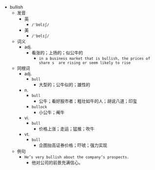 - bullish
  - 发音
    - 英
      - `/'bʊlɪʃ/`
    - 美
      - `/'bʊlɪʃ/`
  - 词义
    - adj.
      - 看涨的；上扬的；似公牛的
        - `in a business market that is bullish, the prices of  share s  are rising or seem likely to rise`
  - 同根词
    - adj.
      - `bull`
        - 大型的；公牛似的；雄性的
    - n.
      - `bull`
        - 公牛；看好股市者；粗壮如牛的人；胡说八道；印玺
      - `bullock`
        - 小公牛；阉牛
    - vi.
      - `bull`
        - 价格上涨；走运；猛推；吹牛
    - vt.
      - `bull`
        - 企图抬高证券价格；吓唬；强力实现
  - 例句
    - `He’s very bullish about the company’s prospects.`
      - 他对公司的前景充满信心。

